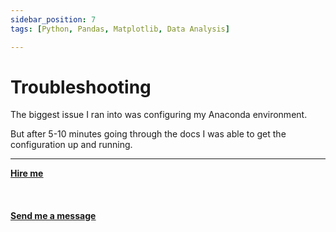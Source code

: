 ```yaml
---
sidebar_position: 7
tags: [Python, Pandas, Matplotlib, Data Analysis]

---
```


# Troubleshooting

The biggest issue I ran into was configuring my Anaconda environment.

But after 5-10 minutes going through the docs I was able to get the configuration up and running.

<hr></hr>

<a href="https://calendly.com/mattherzog/business-chat" target="_blank"><b><u>Hire me</u></b></a>
<br></br>
<br></br>
<a href="mailto:matt@mattherzog.me" target="_blank"><b><u>Send me a message</u></b></a>